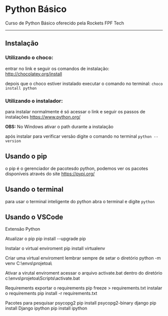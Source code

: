 # Python Básico

Curso de Python Básico oferecido pela Rockets FPF Tech

------

## Instalação

### Utilizando o choco:

entrar no link e seguir os comandos de instalação:
http://chocolatey.org/install

depois que o choco estiver instalado executar o comando no terminal:
```choco install python```

### Utilizando o instalador:

para instalar normalmente é só acessar o link e seguir os passos de instalações
https://www.python.org/

**OBS:** No Windows ativar o path durante a instalação

após instalar para verificar versão digite o comando no terminal
```python --version```

## Usando o pip

o pip é o gerenciador de pacotesdo python, podemos ver os pacotes disponíveis através do site https://pypi.org/



## Usando o terminal

para usar o terminal inteligente do python abra o terminal e digite
```python```

## Usando o VSCode

Extensão Python
	

Atualizar o pip
	pip install --upgrade pip

Instalar o virtual enviroment
	pip install virtualenv


Criar uma virtual enviroment
	lembrar sempre de setar o diretório
	python -m venv C:\envs\projetoa\


Ativar a virutal enviroment
	acessar o arquivo activate.bat dentro do diretório
	c:\envs\projetoa\Scripts\activate.bat


Requirements
	exportar o requirements
		pip freeze > requirements.txt
	instalar o requirements
		pip install -r requirements.txt
		

Pacotes para pesquisar
	psycopg2
	pip install psycopg2-binary
	django
	pip install Django
	ipython
	pip install ipython
